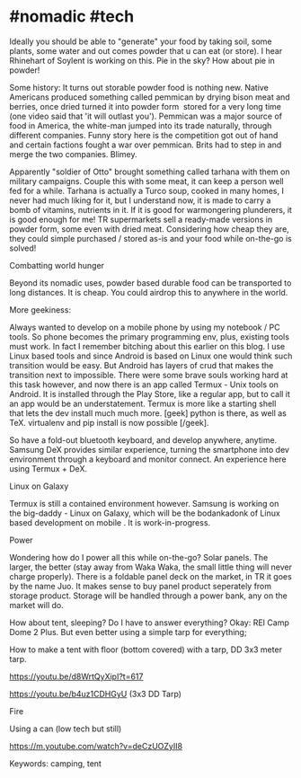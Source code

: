 # #nomadic #tech

Ideally you should be able to "generate" your food by taking soil,
some plants, some water and out comes powder that u can eat (or
store). I hear Rhinehart of Soylent is working on this. Pie in the
sky? How about pie in powder!

Some history: It turns out storable powder food is nothing new. Native
Americans produced something called pemmican by drying bison meat and
berries, once dried turned it into powder form  stored for a very long
time (one video said that 'it will outlast you'). Pemmican was a major
source of food in America, the white-man jumped into its trade
naturally, through different companies. Funny story here is the
competition got out of hand and certain factions fought a war over
pemmican. Brits had to step in and merge the two companies. Blimey.

Apparently "soldier of Otto" brought something called tarhana with
them on military campaigns. Couple this with some meat, it can keep a
person well fed for a while. Tarhana is actually a Turco soup, cooked
in many homes, I never had much liking for it, but I understand now,
it is made to carry a bomb of vitamins, nutrients in it. If it is good
for warmongering plunderers, it is good enough for me! TR supermarkets
sell a ready-made versions in powder form, some even with dried
meat. Considering how cheap they are, they could simple purchased /
stored as-is and your food while on-the-go is solved!

Combatting world hunger

Beyond its nomadic uses, powder based durable food can be transported
to long distances. It is cheap. You could airdrop this to anywhere in
the world.

More geekiness:

Always wanted to develop on a mobile phone by using my notebook / PC
tools. So phone becomes the primary programming env, plus, existing
tools must work. In fact I remember bitching about this earlier on
this blog. I use Linux based tools and since Android is based on Linux
one would think such transition would be easy. But Android has layers
of crud that makes the transition next to impossible. There were some
brave souls working hard at this task however, and now there is an app
called Termux - Unix tools on Android. It is installed through the
Play Store, like a regular app, but to call it an app would be an
understatement. Termux is more like a starting shell that lets the dev
install much much more. [geek] python is there, as well as
TeX. virtualenv and pip install is now possible [/geek].

So have a fold-out bluetooth keyboard, and develop anywhere,
anytime. Samsung DeX provides similar experience, turning the
smartphone into dev environment through a keyboard and monitor
connect. An experience here using Termux + DeX.

Linux on Galaxy

Termux is still a contained environment however. Samsung is working on
the big-daddy - Linux on Galaxy, which will be the bodankadonk of
Linux based development on mobile . It is work-in-progress. 

Power

Wondering how do I power all this while on-the-go? Solar panels. The
larger, the better (stay away from Waka Waka, the small little thing
will never charge properly). There is a foldable panel deck on the
market, in TR it goes by the name Juo. It makes sense to buy panel
product seperately from storage product. Storage will be handled
through a power bank, any on the market will do.

How about tent, sleeping? Do I have to answer everything? Okay: REI
Camp Dome 2 Plus. But even better using a simple tarp for everything; 

How to make a tent with floor (bottom covered) with a tarp, DD 3x3 meter tarp.

https://youtu.be/d8WrtQyXipI?t=617

https://youtu.be/b4uz1CDHGyU (3x3 DD Tarp)

Fire 

Using a can (low tech but still)

https://m.youtube.com/watch?v=deCzUOZyII8

Keywords: camping, tent

